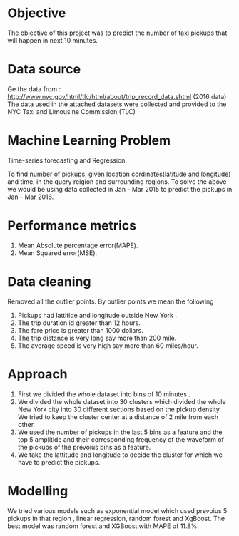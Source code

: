  # Objective
 The objective of this project was to predict the number of taxi pickups that will happen in next 10 minutes.
 
 # Data source
Ge the data from : http://www.nyc.gov/html/tlc/html/about/trip_record_data.shtml (2016 data)
The data used in the attached datasets were collected and provided to the NYC Taxi and Limousine Commission (TLC) 

# Machine Learning Problem
Time-series forecasting and Regression.

To find number of pickups, given location cordinates(latitude and longitude) and time, in the query reigion and surrounding regions.
To solve the above we would be using data collected in Jan - Mar 2015 to predict the pickups in Jan - Mar 2016.

# Performance metrics
1. Mean Absolute percentage error(MAPE).
2. Mean Squared error(MSE).

# Data cleaning
Removed all the outlier points.
By outlier points we mean the following 
1. Pickups had lattitide and longitude outside New York .
2. The trip duration id greater than 12 hours.
3. The fare price is greater than 1000 dollars.
4. The trip distance is very long say more than 200 mile.
5. The average speed is very high say more than 60 miles/hour.

# Approach
1. First we divided the whole dataset into bins of 10 minutes .
2. We divided the whole dataset into 30 clusters which divided the whole New York city into 30 different sections based on the pickup density. We tried to keep the cluster center at a distance of 2 mile from each other.
3. We used the number of pickups in the last 5 bins as a feature and the  top 5 amplitide and their corresponding frequency of the waveform of the pickups of the prevoius bins as a feature.
4. We take the lattitude and longitude to decide the cluster for which we have to predict the pickups.

# Modelling
We tried various models such as exponential model which used prevoius 5 pickups in that region , linear regression, random forest and XgBoost.
The best model was random forest and XGBoost with MAPE of 11.8%.
